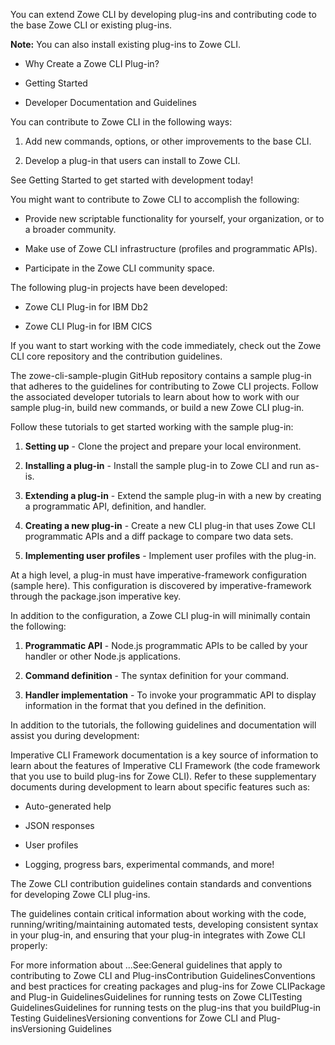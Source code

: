 <?xml version="1.0" encoding="UTF-8"?><?workdir /opt/dita-ot/out/.tmp?><?workdir-uri file:/opt/dita-ot/out/.tmp/?><?path2project ../../?><?path2project-uri ../../?><?path2rootmap-uri ../../?><topic xmlns:ditaarch="http://dita.oasis-open.org/architecture/2005/" xmlns:dita-ot="http://dita-ot.sourceforge.net/ns/201007/dita-ot" class="- topic/topic " ditaarch:DITAArchVersion="1.2" domains="(topic hi-d) (topic ut-d) (topic indexing-d) (topic hazard-d) (topic abbrev-d) (topic pr-d) (topic sw-d) (topic ui-d)" id="developing-for-zowe-cli" xtrf="file:/opt/dita-ot/data/extend/extend-cli/cli-devTutorials.md" xtrc="topic:1;182:3"><title class="- topic/title " xtrf="file:/opt/dita-ot/data/extend/extend-cli/cli-devTutorials.md" xtrc="title:1;182:3">Developing for Zowe CLI</title><body class="- topic/body " xtrf="file:/opt/dita-ot/data/extend/extend-cli/cli-devTutorials.md" xtrc="body:1;182:3"><p class="- topic/p " xtrf="file:/opt/dita-ot/data/extend/extend-cli/cli-devTutorials.md" xtrc="p:1;182:3">You can extend Zowe CLI by developing plug-ins and contributing code to the base Zowe CLI or existing plug-ins.</p><p class="- topic/p " xtrf="file:/opt/dita-ot/data/extend/extend-cli/cli-devTutorials.md" xtrc="p:2;182:3"><b class="+ topic/ph hi-d/b " xtrf="file:/opt/dita-ot/data/extend/extend-cli/cli-devTutorials.md" xtrc="b:1;182:3">Note:</b> You can also <xref class="- topic/xref " href="a250647ecb34228c05784a0313866140ce433397.md" dita-ot:orig-format="markdown" format="dita" xtrf="file:/opt/dita-ot/data/extend/extend-cli/cli-devTutorials.md" xtrc="xref:1;182:3">install existing plug-ins to Zowe CLI</xref>.</p><ul class="- topic/ul " xtrf="file:/opt/dita-ot/data/extend/extend-cli/cli-devTutorials.md" xtrc="ul:1;182:3"><li class="- topic/li " xtrf="file:/opt/dita-ot/data/extend/extend-cli/cli-devTutorials.md" xtrc="li:1;182:3"><p class="- topic/p " xtrf="file:/opt/dita-ot/data/extend/extend-cli/cli-devTutorials.md" xtrc="p:3;182:3"><xref class="- topic/xref " href="#why-create-a-zowe-cli-plug-in" dita-ot:orig-format="html" format="dita" xtrf="file:/opt/dita-ot/data/extend/extend-cli/cli-devTutorials.md" xtrc="xref:2;182:3">Why Create a Zowe CLI Plug-in?</xref></p></li><li class="- topic/li " xtrf="file:/opt/dita-ot/data/extend/extend-cli/cli-devTutorials.md" xtrc="li:2;182:3"><p class="- topic/p " xtrf="file:/opt/dita-ot/data/extend/extend-cli/cli-devTutorials.md" xtrc="p:4;182:3"><xref class="- topic/xref " href="#getting-started" dita-ot:orig-format="html" format="dita" xtrf="file:/opt/dita-ot/data/extend/extend-cli/cli-devTutorials.md" xtrc="xref:3;182:3">Getting Started</xref></p></li><li class="- topic/li " xtrf="file:/opt/dita-ot/data/extend/extend-cli/cli-devTutorials.md" xtrc="li:3;182:3"><p class="- topic/p " xtrf="file:/opt/dita-ot/data/extend/extend-cli/cli-devTutorials.md" xtrc="p:5;182:3"><xref class="- topic/xref " href="#developer-documentation-and-guidelines" dita-ot:orig-format="html" format="dita" xtrf="file:/opt/dita-ot/data/extend/extend-cli/cli-devTutorials.md" xtrc="xref:4;182:3">Developer Documentation and Guidelines</xref></p></li></ul></body><topic class="- topic/topic " ditaarch:DITAArchVersion="1.2" domains="(topic hi-d) (topic ut-d) (topic indexing-d) (topic hazard-d) (topic abbrev-d) (topic pr-d) (topic sw-d) (topic ui-d)" id="how-can-i-contribute" xtrf="file:/opt/dita-ot/data/extend/extend-cli/cli-devTutorials.md" xtrc="topic:2;182:3"><title class="- topic/title " xtrf="file:/opt/dita-ot/data/extend/extend-cli/cli-devTutorials.md" xtrc="title:2;182:3">How can I contribute?</title><body class="- topic/body " xtrf="file:/opt/dita-ot/data/extend/extend-cli/cli-devTutorials.md" xtrc="body:2;182:3"><p class="- topic/p " xtrf="file:/opt/dita-ot/data/extend/extend-cli/cli-devTutorials.md" xtrc="p:6;182:3">You can contribute to Zowe CLI in the following ways:</p><ol class="- topic/ol " xtrf="file:/opt/dita-ot/data/extend/extend-cli/cli-devTutorials.md" xtrc="ol:1;182:3"><li class="- topic/li " xtrf="file:/opt/dita-ot/data/extend/extend-cli/cli-devTutorials.md" xtrc="li:4;182:3"><p class="- topic/p " xtrf="file:/opt/dita-ot/data/extend/extend-cli/cli-devTutorials.md" xtrc="p:7;182:3">Add new commands, options, or other improvements to the base CLI.</p></li><li class="- topic/li " xtrf="file:/opt/dita-ot/data/extend/extend-cli/cli-devTutorials.md" xtrc="li:5;182:3"><p class="- topic/p " xtrf="file:/opt/dita-ot/data/extend/extend-cli/cli-devTutorials.md" xtrc="p:8;182:3">Develop a plug-in that users can install to Zowe CLI.</p></li></ol><p class="- topic/p " xtrf="file:/opt/dita-ot/data/extend/extend-cli/cli-devTutorials.md" xtrc="p:9;182:3">See <xref class="- topic/xref " href="#getting-started" dita-ot:orig-format="html" format="dita" xtrf="file:/opt/dita-ot/data/extend/extend-cli/cli-devTutorials.md" xtrc="xref:5;182:3">Getting Started</xref> to get started with development today!</p><p class="- topic/p " xtrf="file:/opt/dita-ot/data/extend/extend-cli/cli-devTutorials.md" xtrc="p:10;182:3">You might want to contribute to Zowe CLI to accomplish the following:</p><ul class="- topic/ul " xtrf="file:/opt/dita-ot/data/extend/extend-cli/cli-devTutorials.md" xtrc="ul:2;182:3"><li class="- topic/li " xtrf="file:/opt/dita-ot/data/extend/extend-cli/cli-devTutorials.md" xtrc="li:6;182:3"><p class="- topic/p " xtrf="file:/opt/dita-ot/data/extend/extend-cli/cli-devTutorials.md" xtrc="p:11;182:3">Provide new scriptable functionality for yourself, your organization, or to a broader community.</p></li><li class="- topic/li " xtrf="file:/opt/dita-ot/data/extend/extend-cli/cli-devTutorials.md" xtrc="li:7;182:3"><p class="- topic/p " xtrf="file:/opt/dita-ot/data/extend/extend-cli/cli-devTutorials.md" xtrc="p:12;182:3">Make use of Zowe CLI infrastructure (profiles and programmatic APIs).</p></li><li class="- topic/li " xtrf="file:/opt/dita-ot/data/extend/extend-cli/cli-devTutorials.md" xtrc="li:8;182:3"><p class="- topic/p " xtrf="file:/opt/dita-ot/data/extend/extend-cli/cli-devTutorials.md" xtrc="p:13;182:3">Participate in the Zowe CLI community space.</p></li></ul><p class="- topic/p " xtrf="file:/opt/dita-ot/data/extend/extend-cli/cli-devTutorials.md" xtrc="p:14;182:3">The following plug-in projects have been developed:</p><ul class="- topic/ul " xtrf="file:/opt/dita-ot/data/extend/extend-cli/cli-devTutorials.md" xtrc="ul:3;182:3"><li class="- topic/li " xtrf="file:/opt/dita-ot/data/extend/extend-cli/cli-devTutorials.md" xtrc="li:9;182:3"><p class="- topic/p " xtrf="file:/opt/dita-ot/data/extend/extend-cli/cli-devTutorials.md" xtrc="p:15;182:3"><xref class="- topic/xref " href="https://github.com/zowe/zowe-cli-db2-plugin" format="html" scope="external" xtrf="file:/opt/dita-ot/data/extend/extend-cli/cli-devTutorials.md" xtrc="xref:6;182:3">Zowe CLI Plug-in for IBM Db2</xref></p></li><li class="- topic/li " xtrf="file:/opt/dita-ot/data/extend/extend-cli/cli-devTutorials.md" xtrc="li:10;182:3"><p class="- topic/p " xtrf="file:/opt/dita-ot/data/extend/extend-cli/cli-devTutorials.md" xtrc="p:16;182:3"><xref class="- topic/xref " href="https://github.com/zowe/zowe-cli-cics-plugin" format="html" scope="external" xtrf="file:/opt/dita-ot/data/extend/extend-cli/cli-devTutorials.md" xtrc="xref:7;182:3">Zowe CLI Plug-in for IBM CICS</xref></p></li></ul></body></topic><topic class="- topic/topic " ditaarch:DITAArchVersion="1.2" domains="(topic hi-d) (topic ut-d) (topic indexing-d) (topic hazard-d) (topic abbrev-d) (topic pr-d) (topic sw-d) (topic ui-d)" id="getting-started" xtrf="file:/opt/dita-ot/data/extend/extend-cli/cli-devTutorials.md" xtrc="topic:3;182:3"><title class="- topic/title " xtrf="file:/opt/dita-ot/data/extend/extend-cli/cli-devTutorials.md" xtrc="title:3;182:3">Getting started</title><body class="- topic/body " xtrf="file:/opt/dita-ot/data/extend/extend-cli/cli-devTutorials.md" xtrc="body:3;182:3"><p class="- topic/p " xtrf="file:/opt/dita-ot/data/extend/extend-cli/cli-devTutorials.md" xtrc="p:17;182:3">If you want to start working with the code immediately, check out the <xref class="- topic/xref " href="https://github.com/zowe/zowe-cli" format="html" scope="external" xtrf="file:/opt/dita-ot/data/extend/extend-cli/cli-devTutorials.md" xtrc="xref:8;182:3">Zowe CLI core repository</xref> and the <xref class="- topic/xref " href="https://github.com/zowe/zowe-cli/master/blob/CONTRIBUTING.md" format="markdown" scope="external" xtrf="file:/opt/dita-ot/data/extend/extend-cli/cli-devTutorials.md" xtrc="xref:9;182:3">contribution guidelines</xref>.</p><p class="- topic/p " xtrf="file:/opt/dita-ot/data/extend/extend-cli/cli-devTutorials.md" xtrc="p:18;182:3">The <xref class="- topic/xref " href="https://github.com/zowe/zowe-cli-sample-plugin" format="html" scope="external" xtrf="file:/opt/dita-ot/data/extend/extend-cli/cli-devTutorials.md" xtrc="xref:10;182:3">zowe-cli-sample-plugin GitHub repository</xref> contains a sample plug-in that adheres to the guidelines for contributing to Zowe CLI projects. Follow the associated <xref class="- topic/xref " href="#tutorials" dita-ot:orig-format="html" format="dita" xtrf="file:/opt/dita-ot/data/extend/extend-cli/cli-devTutorials.md" xtrc="xref:11;182:3">developer tutorials</xref> to learn about how to work with our sample plug-in, build new commands, or build a new Zowe CLI plug-in.</p></body><topic class="- topic/topic " ditaarch:DITAArchVersion="1.2" domains="(topic hi-d) (topic ut-d) (topic indexing-d) (topic hazard-d) (topic abbrev-d) (topic pr-d) (topic sw-d) (topic ui-d)" id="tutorials" xtrf="file:/opt/dita-ot/data/extend/extend-cli/cli-devTutorials.md" xtrc="topic:4;182:3"><title class="- topic/title " xtrf="file:/opt/dita-ot/data/extend/extend-cli/cli-devTutorials.md" xtrc="title:4;182:3">Tutorials</title><body class="- topic/body " xtrf="file:/opt/dita-ot/data/extend/extend-cli/cli-devTutorials.md" xtrc="body:4;182:3"><p class="- topic/p " xtrf="file:/opt/dita-ot/data/extend/extend-cli/cli-devTutorials.md" xtrc="p:19;182:3">Follow these tutorials to get started working with the sample plug-in:</p><ol class="- topic/ol " xtrf="file:/opt/dita-ot/data/extend/extend-cli/cli-devTutorials.md" xtrc="ol:2;182:3"><li class="- topic/li " xtrf="file:/opt/dita-ot/data/extend/extend-cli/cli-devTutorials.md" xtrc="li:11;182:3"><p class="- topic/p " xtrf="file:/opt/dita-ot/data/extend/extend-cli/cli-devTutorials.md" xtrc="p:20;182:3"><b class="+ topic/ph hi-d/b " xtrf="file:/opt/dita-ot/data/extend/extend-cli/cli-devTutorials.md" xtrc="b:2;182:3"><xref class="- topic/xref " href="5a9c1eddb5fea6d20d75be986ff834daf5386a53.md" dita-ot:orig-format="markdown" format="dita" xtrf="file:/opt/dita-ot/data/extend/extend-cli/cli-devTutorials.md" xtrc="xref:12;182:3">Setting up</xref></b> - Clone the project and prepare your local environment.</p></li><li class="- topic/li " xtrf="file:/opt/dita-ot/data/extend/extend-cli/cli-devTutorials.md" xtrc="li:12;182:3"><p class="- topic/p " xtrf="file:/opt/dita-ot/data/extend/extend-cli/cli-devTutorials.md" xtrc="p:21;182:3"><b class="+ topic/ph hi-d/b " xtrf="file:/opt/dita-ot/data/extend/extend-cli/cli-devTutorials.md" xtrc="b:3;182:3"><xref class="- topic/xref " href="316230af0d023f2cb23a97774c56f680015417dd.md" dita-ot:orig-format="markdown" format="dita" xtrf="file:/opt/dita-ot/data/extend/extend-cli/cli-devTutorials.md" xtrc="xref:13;182:3">Installing a plug-in</xref></b> - Install the sample plug-in to Zowe CLI and run as-is.</p></li><li class="- topic/li " xtrf="file:/opt/dita-ot/data/extend/extend-cli/cli-devTutorials.md" xtrc="li:13;182:3"><p class="- topic/p " xtrf="file:/opt/dita-ot/data/extend/extend-cli/cli-devTutorials.md" xtrc="p:22;182:3"><b class="+ topic/ph hi-d/b " xtrf="file:/opt/dita-ot/data/extend/extend-cli/cli-devTutorials.md" xtrc="b:4;182:3"><xref class="- topic/xref " href="21bd295a375d19fe723dbf695e253bdf16724f0d.md" dita-ot:orig-format="markdown" format="dita" xtrf="file:/opt/dita-ot/data/extend/extend-cli/cli-devTutorials.md" xtrc="xref:14;182:3">Extending a plug-in</xref></b> - Extend the sample plug-in with a new by creating a programmatic API, definition, and handler.</p></li><li class="- topic/li " xtrf="file:/opt/dita-ot/data/extend/extend-cli/cli-devTutorials.md" xtrc="li:14;182:3"><p class="- topic/p " xtrf="file:/opt/dita-ot/data/extend/extend-cli/cli-devTutorials.md" xtrc="p:23;182:3"><b class="+ topic/ph hi-d/b " xtrf="file:/opt/dita-ot/data/extend/extend-cli/cli-devTutorials.md" xtrc="b:5;182:3"><xref class="- topic/xref " href="f971bf707887d672f5e9b4e3b1c70ba589b0c19e.md" dita-ot:orig-format="markdown" format="dita" xtrf="file:/opt/dita-ot/data/extend/extend-cli/cli-devTutorials.md" xtrc="xref:15;182:3">Creating a new plug-in</xref></b> - Create a new CLI plug-in that uses Zowe CLI programmatic APIs and a diff package to compare two data sets.</p></li><li class="- topic/li " xtrf="file:/opt/dita-ot/data/extend/extend-cli/cli-devTutorials.md" xtrc="li:15;182:3"><p class="- topic/p " xtrf="file:/opt/dita-ot/data/extend/extend-cli/cli-devTutorials.md" xtrc="p:24;182:3"><b class="+ topic/ph hi-d/b " xtrf="file:/opt/dita-ot/data/extend/extend-cli/cli-devTutorials.md" xtrc="b:6;182:3"><xref class="- topic/xref " href="8efbfac5670862a1078c38de2b2888f972044265.md" dita-ot:orig-format="markdown" format="dita" xtrf="file:/opt/dita-ot/data/extend/extend-cli/cli-devTutorials.md" xtrc="xref:16;182:3">Implementing user profiles</xref></b> - Implement user profiles with the plug-in.</p></li></ol></body></topic><topic class="- topic/topic " ditaarch:DITAArchVersion="1.2" domains="(topic hi-d) (topic ut-d) (topic indexing-d) (topic hazard-d) (topic abbrev-d) (topic pr-d) (topic sw-d) (topic ui-d)" id="plug-in-development-overview" xtrf="file:/opt/dita-ot/data/extend/extend-cli/cli-devTutorials.md" xtrc="topic:5;182:3"><title class="- topic/title " xtrf="file:/opt/dita-ot/data/extend/extend-cli/cli-devTutorials.md" xtrc="title:5;182:3">Plug-in Development Overview</title><body class="- topic/body " xtrf="file:/opt/dita-ot/data/extend/extend-cli/cli-devTutorials.md" xtrc="body:5;182:3"><p class="- topic/p " xtrf="file:/opt/dita-ot/data/extend/extend-cli/cli-devTutorials.md" xtrc="p:25;182:3">At a high level, a plug-in must have <codeph class="+ topic/ph pr-d/codeph " xtrf="file:/opt/dita-ot/data/extend/extend-cli/cli-devTutorials.md" xtrc="codeph:1;182:3">imperative-framework</codeph> configuration <xref class="- topic/xref " href="https://github.com/zowe/zowe-cli-sample-plugin/src/imperative.ts" format="ts" scope="external" xtrf="file:/opt/dita-ot/data/extend/extend-cli/cli-devTutorials.md" xtrc="xref:17;182:3">(sample here)</xref>.  This configuration is discovered by  <codeph class="+ topic/ph pr-d/codeph " xtrf="file:/opt/dita-ot/data/extend/extend-cli/cli-devTutorials.md" xtrc="codeph:2;182:3">imperative-framework</codeph> through the <xref class="- topic/xref " href="https://github.com/zowe/zowe-cli-sample-plugin/package.json" format="json" scope="external" xtrf="file:/opt/dita-ot/data/extend/extend-cli/cli-devTutorials.md" xtrc="xref:18;182:3">package.json</xref> <codeph class="+ topic/ph pr-d/codeph " xtrf="file:/opt/dita-ot/data/extend/extend-cli/cli-devTutorials.md" xtrc="codeph:3;182:3">imperative</codeph> key.</p><p class="- topic/p " xtrf="file:/opt/dita-ot/data/extend/extend-cli/cli-devTutorials.md" xtrc="p:26;182:3">In addition to the configuration, a Zowe CLI plug-in will minimally contain the following:</p><ol class="- topic/ol " xtrf="file:/opt/dita-ot/data/extend/extend-cli/cli-devTutorials.md" xtrc="ol:3;182:3"><li class="- topic/li " xtrf="file:/opt/dita-ot/data/extend/extend-cli/cli-devTutorials.md" xtrc="li:16;182:3"><p class="- topic/p " xtrf="file:/opt/dita-ot/data/extend/extend-cli/cli-devTutorials.md" xtrc="p:27;182:3"><b class="+ topic/ph hi-d/b " xtrf="file:/opt/dita-ot/data/extend/extend-cli/cli-devTutorials.md" xtrc="b:7;182:3">Programmatic API</b> - Node.js programmatic APIs to be called by your handler or other Node.js applications.</p></li><li class="- topic/li " xtrf="file:/opt/dita-ot/data/extend/extend-cli/cli-devTutorials.md" xtrc="li:17;182:3"><p class="- topic/p " xtrf="file:/opt/dita-ot/data/extend/extend-cli/cli-devTutorials.md" xtrc="p:28;182:3"><b class="+ topic/ph hi-d/b " xtrf="file:/opt/dita-ot/data/extend/extend-cli/cli-devTutorials.md" xtrc="b:8;182:3">Command definition</b> - The syntax definition for your command.</p></li><li class="- topic/li " xtrf="file:/opt/dita-ot/data/extend/extend-cli/cli-devTutorials.md" xtrc="li:18;182:3"><p class="- topic/p " xtrf="file:/opt/dita-ot/data/extend/extend-cli/cli-devTutorials.md" xtrc="p:29;182:3"><b class="+ topic/ph hi-d/b " xtrf="file:/opt/dita-ot/data/extend/extend-cli/cli-devTutorials.md" xtrc="b:9;182:3">Handler implementation</b> - To invoke your programmatic API to display information in the format that you defined in the definition.</p></li></ol></body></topic></topic><topic class="- topic/topic " ditaarch:DITAArchVersion="1.2" domains="(topic hi-d) (topic ut-d) (topic indexing-d) (topic hazard-d) (topic abbrev-d) (topic pr-d) (topic sw-d) (topic ui-d)" id="developer-documentation-and-guidelines" xtrf="file:/opt/dita-ot/data/extend/extend-cli/cli-devTutorials.md" xtrc="topic:6;182:3"><title class="- topic/title " xtrf="file:/opt/dita-ot/data/extend/extend-cli/cli-devTutorials.md" xtrc="title:6;182:3">Developer Documentation and Guidelines</title><body class="- topic/body " xtrf="file:/opt/dita-ot/data/extend/extend-cli/cli-devTutorials.md" xtrc="body:6;182:3"><p class="- topic/p " xtrf="file:/opt/dita-ot/data/extend/extend-cli/cli-devTutorials.md" xtrc="p:30;182:3">In addition to the <xref class="- topic/xref " href="#tutorials" dita-ot:orig-format="html" format="dita" xtrf="file:/opt/dita-ot/data/extend/extend-cli/cli-devTutorials.md" xtrc="xref:19;182:3">tutorials</xref>, the following guidelines and documentation will assist you during development:</p></body><topic class="- topic/topic " ditaarch:DITAArchVersion="1.2" domains="(topic hi-d) (topic ut-d) (topic indexing-d) (topic hazard-d) (topic abbrev-d) (topic pr-d) (topic sw-d) (topic ui-d)" id="imperative-cli-framework-documentation" xtrf="file:/opt/dita-ot/data/extend/extend-cli/cli-devTutorials.md" xtrc="topic:7;182:3"><title class="- topic/title " xtrf="file:/opt/dita-ot/data/extend/extend-cli/cli-devTutorials.md" xtrc="title:7;182:3">Imperative CLI Framework Documentation</title><body class="- topic/body " xtrf="file:/opt/dita-ot/data/extend/extend-cli/cli-devTutorials.md" xtrc="body:7;182:3"><p class="- topic/p " xtrf="file:/opt/dita-ot/data/extend/extend-cli/cli-devTutorials.md" xtrc="p:31;182:3"><xref class="- topic/xref " href="https://github.com/zowe/imperative/wiki" format="html" scope="external" xtrf="file:/opt/dita-ot/data/extend/extend-cli/cli-devTutorials.md" xtrc="xref:20;182:3">Imperative CLI Framework documentation</xref> is a key source of information to learn about the features of Imperative CLI Framework (the code framework that you use to build plug-ins for Zowe CLI). Refer to these supplementary documents during development to learn about specific features such as:</p><ul class="- topic/ul " xtrf="file:/opt/dita-ot/data/extend/extend-cli/cli-devTutorials.md" xtrc="ul:4;182:3"><li class="- topic/li " xtrf="file:/opt/dita-ot/data/extend/extend-cli/cli-devTutorials.md" xtrc="li:19;182:3"><p class="- topic/p " xtrf="file:/opt/dita-ot/data/extend/extend-cli/cli-devTutorials.md" xtrc="p:32;182:3">Auto-generated help</p></li><li class="- topic/li " xtrf="file:/opt/dita-ot/data/extend/extend-cli/cli-devTutorials.md" xtrc="li:20;182:3"><p class="- topic/p " xtrf="file:/opt/dita-ot/data/extend/extend-cli/cli-devTutorials.md" xtrc="p:33;182:3">JSON responses</p></li><li class="- topic/li " xtrf="file:/opt/dita-ot/data/extend/extend-cli/cli-devTutorials.md" xtrc="li:21;182:3"><p class="- topic/p " xtrf="file:/opt/dita-ot/data/extend/extend-cli/cli-devTutorials.md" xtrc="p:34;182:3">User profiles</p></li><li class="- topic/li " xtrf="file:/opt/dita-ot/data/extend/extend-cli/cli-devTutorials.md" xtrc="li:22;182:3"><p class="- topic/p " xtrf="file:/opt/dita-ot/data/extend/extend-cli/cli-devTutorials.md" xtrc="p:35;182:3">Logging, progress bars, experimental commands, and more!</p></li></ul></body></topic><topic class="- topic/topic " ditaarch:DITAArchVersion="1.2" domains="(topic hi-d) (topic ut-d) (topic indexing-d) (topic hazard-d) (topic abbrev-d) (topic pr-d) (topic sw-d) (topic ui-d)" id="contribution-guidelines" xtrf="file:/opt/dita-ot/data/extend/extend-cli/cli-devTutorials.md" xtrc="topic:8;182:3"><title class="- topic/title " xtrf="file:/opt/dita-ot/data/extend/extend-cli/cli-devTutorials.md" xtrc="title:8;182:3">Contribution Guidelines</title><body class="- topic/body " xtrf="file:/opt/dita-ot/data/extend/extend-cli/cli-devTutorials.md" xtrc="body:8;182:3"><p class="- topic/p " xtrf="file:/opt/dita-ot/data/extend/extend-cli/cli-devTutorials.md" xtrc="p:36;182:3">The Zowe CLI contribution guidelines contain standards and conventions for developing Zowe CLI plug-ins.</p><p class="- topic/p " xtrf="file:/opt/dita-ot/data/extend/extend-cli/cli-devTutorials.md" xtrc="p:37;182:3">The guidelines contain critical information about working with the code, running/writing/maintaining automated tests, developing consistent syntax in your plug-in, and ensuring that your plug-in integrates with Zowe CLI properly:</p><table class="- topic/table " xtrf="file:/opt/dita-ot/data/extend/extend-cli/cli-devTutorials.md" xtrc="table:1;182:3"><tgroup class="- topic/tgroup " cols="2" xtrf="file:/opt/dita-ot/data/extend/extend-cli/cli-devTutorials.md" xtrc="tgroup:1;182:3"><colspec class="- topic/colspec " colname="col1" xtrf="file:/opt/dita-ot/data/extend/extend-cli/cli-devTutorials.md" xtrc="colspec:1;182:3"/><colspec class="- topic/colspec " colname="col2" xtrf="file:/opt/dita-ot/data/extend/extend-cli/cli-devTutorials.md" xtrc="colspec:2;182:3"/><thead class="- topic/thead " xtrf="file:/opt/dita-ot/data/extend/extend-cli/cli-devTutorials.md" xtrc="thead:1;182:3"><row class="- topic/row " xtrf="file:/opt/dita-ot/data/extend/extend-cli/cli-devTutorials.md" xtrc="row:1;182:3"><entry class="- topic/entry " xtrf="file:/opt/dita-ot/data/extend/extend-cli/cli-devTutorials.md" xtrc="entry:1;182:3">For more information about ...</entry><entry class="- topic/entry " xtrf="file:/opt/dita-ot/data/extend/extend-cli/cli-devTutorials.md" xtrc="entry:2;182:3">See:</entry></row></thead><tbody class="- topic/tbody " xtrf="file:/opt/dita-ot/data/extend/extend-cli/cli-devTutorials.md" xtrc="tbody:1;182:3"><row class="- topic/row " xtrf="file:/opt/dita-ot/data/extend/extend-cli/cli-devTutorials.md" xtrc="row:2;182:3"><entry class="- topic/entry " xtrf="file:/opt/dita-ot/data/extend/extend-cli/cli-devTutorials.md" xtrc="entry:3;182:3">General guidelines that apply to contributing to Zowe CLI and Plug-ins</entry><entry class="- topic/entry " xtrf="file:/opt/dita-ot/data/extend/extend-cli/cli-devTutorials.md" xtrc="entry:4;182:3"><xref class="- topic/xref " href="https://github.com/zowe/zowe-cli/blob/master/CONTRIBUTING.md" format="markdown" scope="external" xtrf="file:/opt/dita-ot/data/extend/extend-cli/cli-devTutorials.md" xtrc="xref:21;182:3">Contribution Guidelines</xref></entry></row><row class="- topic/row " xtrf="file:/opt/dita-ot/data/extend/extend-cli/cli-devTutorials.md" xtrc="row:3;182:3"><entry class="- topic/entry " xtrf="file:/opt/dita-ot/data/extend/extend-cli/cli-devTutorials.md" xtrc="entry:5;182:3">Conventions and best practices for creating packages and plug-ins for Zowe CLI</entry><entry class="- topic/entry " xtrf="file:/opt/dita-ot/data/extend/extend-cli/cli-devTutorials.md" xtrc="entry:6;182:3"><xref class="- topic/xref " href="https://github.com/zowe/zowe-cli/blob/master/docs/PackagesAndPluginGuidelines.md" format="markdown" scope="external" xtrf="file:/opt/dita-ot/data/extend/extend-cli/cli-devTutorials.md" xtrc="xref:22;182:3">Package and Plug-in Guidelines</xref></entry></row><row class="- topic/row " xtrf="file:/opt/dita-ot/data/extend/extend-cli/cli-devTutorials.md" xtrc="row:4;182:3"><entry class="- topic/entry " xtrf="file:/opt/dita-ot/data/extend/extend-cli/cli-devTutorials.md" xtrc="entry:7;182:3">Guidelines for running tests on Zowe CLI</entry><entry class="- topic/entry " xtrf="file:/opt/dita-ot/data/extend/extend-cli/cli-devTutorials.md" xtrc="entry:8;182:3"><xref class="- topic/xref " href="https://github.com/zowe/zowe-cli/blob/master/docs/TESTING.md" format="markdown" scope="external" xtrf="file:/opt/dita-ot/data/extend/extend-cli/cli-devTutorials.md" xtrc="xref:23;182:3">Testing Guidelines</xref></entry></row><row class="- topic/row " xtrf="file:/opt/dita-ot/data/extend/extend-cli/cli-devTutorials.md" xtrc="row:5;182:3"><entry class="- topic/entry " xtrf="file:/opt/dita-ot/data/extend/extend-cli/cli-devTutorials.md" xtrc="entry:9;182:3">Guidelines for running tests on the plug-ins that you build</entry><entry class="- topic/entry " xtrf="file:/opt/dita-ot/data/extend/extend-cli/cli-devTutorials.md" xtrc="entry:10;182:3"><xref class="- topic/xref " href="https://github.com/zowe/zowe-cli/blob/master/docs/PluginTESTINGGuidelines.md" format="markdown" scope="external" xtrf="file:/opt/dita-ot/data/extend/extend-cli/cli-devTutorials.md" xtrc="xref:24;182:3">Plug-in Testing Guidelines</xref></entry></row><row class="- topic/row " xtrf="file:/opt/dita-ot/data/extend/extend-cli/cli-devTutorials.md" xtrc="row:6;182:3"><entry class="- topic/entry " xtrf="file:/opt/dita-ot/data/extend/extend-cli/cli-devTutorials.md" xtrc="entry:11;182:3">Versioning conventions for Zowe CLI and Plug-ins</entry><entry class="- topic/entry " xtrf="file:/opt/dita-ot/data/extend/extend-cli/cli-devTutorials.md" xtrc="entry:12;182:3"><xref class="- topic/xref " href="https://github.com/zowe/zowe-cli/blob/master/docs/MaintainerVersioning.md" format="markdown" scope="external" xtrf="file:/opt/dita-ot/data/extend/extend-cli/cli-devTutorials.md" xtrc="xref:25;182:3">Versioning Guidelines</xref></entry></row></tbody></tgroup></table></body></topic></topic></topic>